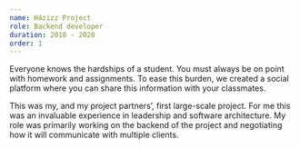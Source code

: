```yaml
---
name: Házizz Project
role: Backend developer
duration: 2018 - 2020
order: 1
---
```


Everyone knows the hardships of a student. You must always be on point with homework and
assignments. To ease this burden, we created a social platform where you can share this
information with your classmates.

This was my, and my project partners’, first large-scale project. For me this was an
invaluable experience in leadership and software architecture. My role was primarily working
on the backend of the project and negotiating how it will communicate with multiple clients.
